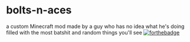 # bolts-n-aces
a custom Minecraft mod made by a guy who has no idea what he's doing
filled with the most batshit and random things you'll see
[![forthebadge](https://forthebadge.com/images/badges/ages-12.svg)](https://forthebadge.com)
